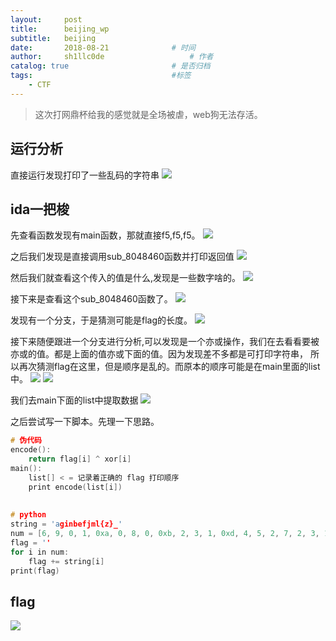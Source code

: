 ```yaml
---
layout:     post
title:      beijing_wp
subtitle:   beijing
date:       2018-08-21 				# 时间
author:     sh1llc0de					# 作者
catalog: true 						# 是否归档
tags:								#标签
    - CTF
---
```


>这次打网鼎杯给我的感觉就是全场被虐，web狗无法存活。

## 运行分析
直接运行发现打印了一些乱码的字符串
![](https://s1.ax1x.com/2018/08/21/PILX6g.png)

## ida一把梭
先查看函数发现有main函数，那就直接f5,f5,f5。
![](https://s1.ax1x.com/2018/08/21/PIOKtx.png)

之后我们发现是直接调用sub_8048460函数并打印返回值
![](https://s1.ax1x.com/2018/08/21/PIOl9K.png)
	
然后我们就查看这个传入的值是什么,发现是一些数字啥的。
![](https://s1.ax1x.com/2018/08/21/PIOtHA.png)

接下来是查看这个sub_8048460函数了。
![](https://s1.ax1x.com/2018/08/21/PIOd4P.png)
	
发现有一个分支，于是猜测可能是flag的长度。
![](https://s1.ax1x.com/2018/08/21/PIOB38.png)

接下来随便跟进一个分支进行分析,可以发现是一个亦或操作，我们在去看看要被亦或的值。都是上面的值亦或下面的值。因为发现差不多都是可打印字符串，
所以再次猜测flag在这里，但是顺序是乱的。而原本的顺序可能是在main里面的list中。
![](https://s1.ax1x.com/2018/08/21/PIO6Bj.png)
![](https://s1.ax1x.com/2018/08/21/PIO43T.png)
	
我们去main下面的list中提取数据
![](https://s1.ax1x.com/2018/08/21/PIxV8x.png)

之后尝试写一下脚本。先理一下思路。

```c
# 伪代码  
encode():
	return flag[i] ^ xor[i]
main():
	list[] < = 记录着正确的 flag 打印顺序 
	print encode(list[i])
	
	
# python  
string = 'aginbefjml{z}_'
num = [6, 9, 0, 1, 0xa, 0, 8, 0, 0xb, 2, 3, 1, 0xd, 4, 5, 2, 7, 2, 3, 1, 0xc]
flag = ''
for i in num:
	flag += string[i]
print(flag)
```
## flag
![](https://s1.ax1x.com/2018/08/21/PIztYR.png)
